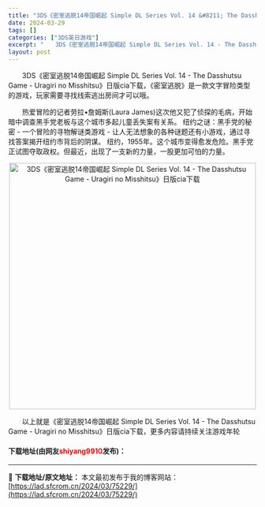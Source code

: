 ```yaml
---
title: "3DS《密室逃脱14帝国崛起 Simple DL Series Vol. 14 &#8211; The Dasshutsu Game &#8211; Uragiri no Misshitsu》日版cia下载"
date: 2024-03-29
tags: []
categories: ["3DS英日游戏"]
excerpt: "　　3DS《密室逃脱14帝国崛起 Simple DL Series Vol. 14 - The Dasshutsu Game - Uragiri no Misshitsu》日版cia下载，《密室逃脱》是一款文字冒险类型的游戏，玩家需要寻找线索逃出房间才可以哦。 　　热爱冒险的记者劳拉&bull;詹姆&hellip;"
layout: post
---
```


 <p>　　3DS《密室逃脱14帝国崛起 Simple DL Series Vol. 14 - The Dasshutsu Game - Uragiri no Misshitsu》日版cia下载，《密室逃脱》是一款文字冒险类型的游戏，玩家需要寻找线索逃出房间才可以哦。</p> <p>　　热爱冒险的记者劳拉&bull;詹姆斯(Laura James)这次他又犯了侦探的毛病，开始暗中调查黑手党老板与这个城市多起儿童丢失案有关系。 纽约之谜：黑手党的秘密 - 一个冒险的寻物解谜类游戏 - 让人无法想象的各种谜题还有小游戏，通过寻找答案揭开纽约市背后的阴谋。 纽约，1955年。这个城市变得愈发危险。黑手党正试图夺取政权。但最近，出现了一支新的力量，一股更加可怕的力量。</p> <p align="center"><img align="" border="0" src="https://lad.sfcrom.cn/wp-content/uploads/2024/03/20240329_660634334a03b.jpg" width="500" alt="3DS《密室逃脱14帝国崛起 Simple DL Series Vol. 14 - The Dasshutsu Game - Uragiri no Misshitsu》日版cia下载" /></p> <p>　　以上就是《密室逃脱14帝国崛起 Simple DL Series Vol. 14 - The Dasshutsu Game - Uragiri no Misshitsu》日版cia下载，更多内容请持续关注游戏年轮</p> <p><h4>下载地址(由网友<font color="red">shiyang9910</font>发布)：</h4></p> 

---
📖 **下载地址/原文地址：** 本文最初发布于我的博客网站：[https://lad.sfcrom.cn/2024/03/75229/](https://lad.sfcrom.cn/2024/03/75229/)
